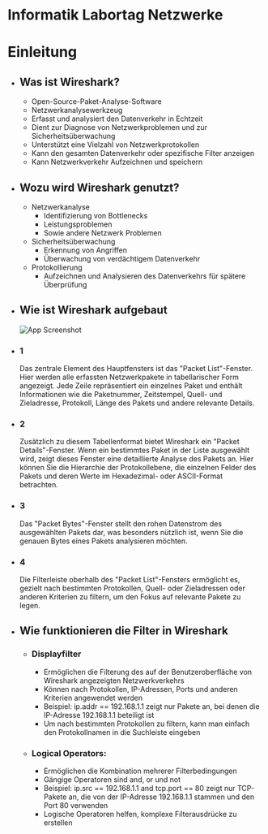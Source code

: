 # Informatik Labortag Netzwerke

# Einleitung

- ## Was ist Wireshark?
  
  - Open-Source-Paket-Analyse-Software
  - Netzwerkanalysewerkzeug
  - Erfasst und analysiert den Datenverkehr in Echtzeit
  - Dient zur Diagnose von Netzwerkproblemen und zur Sicherheitsüberwachung
  - Unterstützt eine Vielzahl von Netzwerkprotokollen
  - Kann den gesamten Datenverkehr oder spezifische Filter anzeigen
  - Kann Netzwerkverkehr Aufzeichnen und speichern

- ## Wozu wird Wireshark genutzt?
  
  - Netzwerkanalyse
    - Identifizierung von Bottlenecks
    - Leistungsproblemen
    - Sowie andere Netzwerk Problemen
  - Sicherheitsüberwachung
    - Erkennung von Angriffen
    - Überwachung von verdächtigem Datenverkehr
  - Protokollierung
    - Aufzeichnen und Analysieren des Datenverkehrs für spätere Überprüfung

- ## Wie ist Wireshark aufgebaut
  
  ![App Screenshot](https://i.imgur.com/115qLsm.png)

- ### 1
  
    Das zentrale Element des Hauptfensters ist das "Packet List"-Fenster. Hier werden alle erfassten Netzwerkpakete in tabellarischer Form angezeigt. Jede Zeile repräsentiert ein einzelnes Paket und enthält Informationen wie die Paketnummer, Zeitstempel, Quell- und Zieladresse, Protokoll, Länge des Pakets und andere relevante Details.

- ### 2
  
    Zusätzlich zu diesem Tabellenformat bietet Wireshark ein "Packet Details"-Fenster. Wenn ein bestimmtes Paket in der Liste ausgewählt wird, zeigt dieses Fenster eine detaillierte Analyse des Pakets an. Hier können Sie die Hierarchie der Protokollebene, die einzelnen Felder des Pakets und deren Werte im Hexadezimal- oder ASCII-Format betrachten.

- ### 3
  
    Das "Packet Bytes"-Fenster stellt den rohen Datenstrom des ausgewählten Pakets dar, was besonders nützlich ist, wenn Sie die genauen Bytes eines Pakets analysieren möchten.

- ### 4
  
    Die Filterleiste oberhalb des "Packet List"-Fensters ermöglicht es, gezielt nach bestimmten Protokollen, Quell- oder Zieladressen oder anderen Kriterien zu filtern, um den Fokus auf relevante Pakete zu legen.

- ## Wie funktionieren die Filter in Wireshark
  
  - ### Displayfilter
    
    - Ermöglichen die Filterung des auf der Benutzeroberfläche von Wireshark    angezeigten Netzwerkverkehrs
    - Können nach Protokollen, IP-Adressen, Ports und anderen Kriterien angewendet werden
    - Beispiel: ip.addr == 192.168.1.1 zeigt nur Pakete an, bei denen die IP-Adresse 192.168.1.1 beteiligt ist
    - Um nach bestimmten Protokollen zu filtern, kann man einfach den Protokollnamen in die Suchleiste eingeben
  
  - ### Logical Operators:
    
    - Ermöglichen die Kombination mehrerer Filterbedingungen
    - Gängige Operatoren sind and, or und not
    - Beispiel: ip.src == 192.168.1.1 and tcp.port == 80 zeigt nur TCP-Pakete an, die von der IP-Adresse 192.168.1.1 stammen und den Port 80 verwenden
    - Logische Operatoren helfen, komplexe Filterausdrücke zu erstellen
